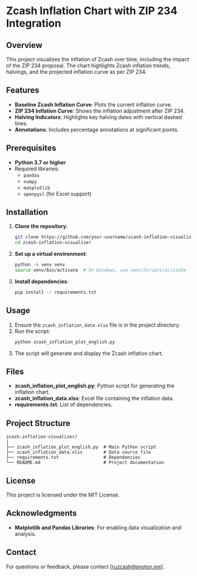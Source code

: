 
# Zcash Inflation Chart with ZIP 234 Integration

## Overview
This project visualizes the inflation of Zcash over time, including the impact of the ZIP 234 proposal. The chart highlights Zcash inflation trends, halvings, and the projected inflation curve as per ZIP 234.

## Features
- **Baseline Zcash Inflation Curve**: Plots the current inflation curve.
- **ZIP 234 Inflation Curve**: Shows the inflation adjustment after ZIP 234.
- **Halving Indicators**: Highlights key halving dates with vertical dashed lines.
- **Annotations**: Includes percentage annotations at significant points.

## Prerequisites
- **Python 3.7 or higher**
- Required libraries:
  - `pandas`
  - `numpy`
  - `matplotlib`
  - `openpyxl` (for Excel support)

## Installation

1. **Clone the repository**:
   ```bash
   git clone https://github.com/your-username/zcash-inflation-visualizer.git
   cd zcash-inflation-visualizer
   ```

2. **Set up a virtual environment**:
   ```bash
   python -m venv venv
   source venv/bin/activate  # On Windows, use venv\Scripts\activate
   ```

3. **Install dependencies**:
   ```bash
   pip install -r requirements.txt
   ```

## Usage
1. Ensure the `zcash_inflation_data.xlsx` file is in the project directory.
2. Run the script:
   ```bash
   python zcash_inflation_plot_english.py
   ```
3. The script will generate and display the Zcash inflation chart.

## Files
- **zcash_inflation_plot_english.py**: Python script for generating the inflation chart.
- **zcash_inflation_data.xlsx**: Excel file containing the inflation data.
- **requirements.txt**: List of dependencies.

## Project Structure
```
zcash-inflation-visualizer/
│
├── zcash_inflation_plot_english.py  # Main Python script
├── zcash_inflation_data.xlsx        # Data source file
├── requirements.txt                 # Dependencies
└── README.md                        # Project documentation
```

## License
This project is licensed under the MIT License.

## Acknowledgments
- **Matplotlib and Pandas Libraries**: For enabling data visualization and analysis.

## Contact
For questions or feedback, please contact [ruzcash@proton.me].
